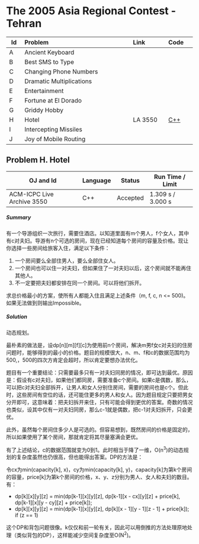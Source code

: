 # The 2005 Asia Regional Contest - Tehran

<table>
<thead>
<th width='40px' align='center'>Id</th>
<th width='500px' align='left'>Problem</th>
<th width='130px' align='left'>Link</th>
<th width='80px' align='left'>Code</th>
</thead>
<tbody>
<tr><td>A</td>   <td>Ancient Keyboard</td>   <td></td>   <td></td>   </tr>
<tr><td>B</td>   <td>Best SMS to Type</td>   <td></td>   <td></td>   </tr>
<tr><td>C</td>   <td>Changing Phone Numbers</td>   <td></td>   <td></td>   </tr>
<tr><td>D</td>   <td>Dramatic Multiplications</td>   <td></td>   <td></td>   </tr>
<tr><td>E</td>   <td>Entertainment</td>   <td></td>   <td></td>   </tr>
<tr><td>F</td>   <td>Fortune at El Dorado</td>   <td></td>   <td></td>   </tr>
<tr><td>G</td>   <td>Griddy Hobby</td>   <td></td>   <td></td>   </tr>
<tr><td>H</td>   <td>Hotel</td>   <td>LA 3550</td>   <td><a href='la3550.cpp'>C++</a></td>   </tr>
<tr><td>I</td>   <td>Intercepting Missiles</td>   <td></td>   <td></td>   </tr>
<tr><td>J</td>   <td>Joy of Mobile Routing</td>   <td></td>   <td></td>   </tr>
</tbody>
</table>




## Problem H. Hotel


OJ and Id							| Language	| Status        | Run Time / Limit            |
-----------------------				| --------	| ------------- | -------------               |
ACM-ICPC Live Archive 3550			| C++		| Accepted		| 1.309 s / 3.000 s			  |


##### Summary
有一个导游组织一次旅行，需要住酒店。以知道里面有m个男人，f个女人，其中有c对夫妇。导游有n个可选的房间，现在已经知道每个房间的容量及价格。现让你选择一些房间给旅客入住，满足以下条件：

1. 一个房间要么全部住男人，要么全部住女人。
2. 一个房间也可以住一对夫妇，但如果住了一对夫妇以后，这个房间就不能再住其他人。
3. 不一定要把夫妇都安排在同一个房间。可以将他们拆开。

求总价格最小的方案，使所有人都能入住且满足上述条件（m, f, c, n <= 500)。如果无法做到则输出Impossible。

##### Solution
动态规划。

最朴素的做法是，设dp[n][m][f][c]为使用前n个房间，解决m男f女c对夫妇的住房问题时，能够得到的最小的价格。题目的规模很大，n、m、f和c的数据范围均为500,，500的四次方肯定会超时，所以肯定要想办法优化。

题目有一个重要结论：只需要最多只有一对夫妇同房的情况，即可达到最优。原因是：假设有c对夫妇，如果他们都同房，需要准备c个房间。如果c是偶数，那么，可以把c对夫妇全部拆开，让男人和女人分别住房间，需要的房间也是c个。但此时，这些房间有空位的话，还可能住更多的男人和女人。因为题目规定只要把男女分开即可，这意味着：把夫妇拆开来住，只有可能会得到更优的答案。奇数的情况也类似，设其中仅有一对夫妇同房，那么c-1就是偶数，把c-1对夫妇拆开，只会更优。

此外，虽然每个房间住多少人是可选的。但容易想到，既然房间的价格是固定的，所以如果使用了某个房间，那就肯定将其尽量塞满会更优。

有了上述结论，c的数据范围就变为0到1。此时相当于降了一维，O(n<sup>3</sup>)的动态规划的复杂度虽然也仍很高，但也能得出答案。DP的方法是：

令cx为min(capacity[k], x)，cy为min(capacity[k], y)，capacity[k]为第k个房间的容量，price[k]为第k个房间的价格，x、y、z分别为男人、女人和夫妇的数目。
有：

* dp[k][x][y][z] = min(dp[k-1][x][y][z], dp[k-1][x - cx][y][z] + price[k], dp[k-1][x][y - cy][z] + price[k]);
* dp[k][x][y][z] = min(dp[k-1][x][y][z], dp[k][x - 1][y - 1][z - 1] + price[k]); if (z == 1)

这个DP和背包问题很像。k仅仅和前一轮有关，因此可以用倒推的方法处理原地处理（类似背包的DP），这样能减少空间复杂度至O(N<sup>2</sup>)。










